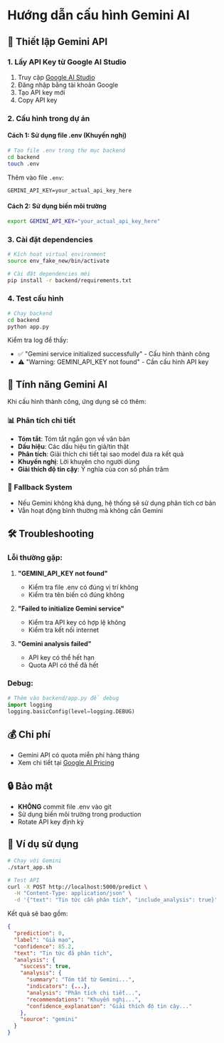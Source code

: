 # Hướng dẫn cấu hình Gemini AI

## 🚀 Thiết lập Gemini API

### 1. Lấy API Key từ Google AI Studio

1. Truy cập [Google AI Studio](https://makersuite.google.com/app/apikey)
2. Đăng nhập bằng tài khoản Google
3. Tạo API key mới
4. Copy API key

### 2. Cấu hình trong dự án

#### Cách 1: Sử dụng file .env (Khuyến nghị)

```bash
# Tạo file .env trong thư mục backend
cd backend
touch .env
```

Thêm vào file `.env`:
```env
GEMINI_API_KEY=your_actual_api_key_here
```

#### Cách 2: Sử dụng biến môi trường

```bash
export GEMINI_API_KEY="your_actual_api_key_here"
```

### 3. Cài đặt dependencies

```bash
# Kích hoạt virtual environment
source env_fake_new/bin/activate

# Cài đặt dependencies mới
pip install -r backend/requirements.txt
```

### 4. Test cấu hình

```bash
# Chạy backend
cd backend
python app.py
```

Kiểm tra log để thấy:
- ✅ "Gemini service initialized successfully" - Cấu hình thành công
- ⚠️ "Warning: GEMINI_API_KEY not found" - Cần cấu hình API key

## 🎯 Tính năng Gemini AI

Khi cấu hình thành công, ứng dụng sẽ có thêm:

### 📊 Phân tích chi tiết
- **Tóm tắt**: Tóm tắt ngắn gọn về văn bản
- **Dấu hiệu**: Các dấu hiệu tin giả/tin thật
- **Phân tích**: Giải thích chi tiết tại sao model đưa ra kết quả
- **Khuyến nghị**: Lời khuyên cho người dùng
- **Giải thích độ tin cậy**: Ý nghĩa của con số phần trăm

### 🔄 Fallback System
- Nếu Gemini không khả dụng, hệ thống sẽ sử dụng phân tích cơ bản
- Vẫn hoạt động bình thường mà không cần Gemini

## 🛠️ Troubleshooting

### Lỗi thường gặp:

1. **"GEMINI_API_KEY not found"**
   - Kiểm tra file .env có đúng vị trí không
   - Kiểm tra tên biến có đúng không

2. **"Failed to initialize Gemini service"**
   - Kiểm tra API key có hợp lệ không
   - Kiểm tra kết nối internet

3. **"Gemini analysis failed"**
   - API key có thể hết hạn
   - Quota API có thể đã hết

### Debug:

```python
# Thêm vào backend/app.py để debug
import logging
logging.basicConfig(level=logging.DEBUG)
```

## 💰 Chi phí

- Gemini API có quota miễn phí hàng tháng
- Xem chi tiết tại [Google AI Pricing](https://ai.google.dev/pricing)

## 🔒 Bảo mật

- **KHÔNG** commit file .env vào git
- Sử dụng biến môi trường trong production
- Rotate API key định kỳ

## 📝 Ví dụ sử dụng

```bash
# Chạy với Gemini
./start_app.sh

# Test API
curl -X POST http://localhost:5000/predict \
  -H "Content-Type: application/json" \
  -d '{"text": "Tin tức cần phân tích", "include_analysis": true}'
```

Kết quả sẽ bao gồm:
```json
{
  "prediction": 0,
  "label": "Giả mạo",
  "confidence": 85.2,
  "text": "Tin tức đã phân tích",
  "analysis": {
    "success": true,
    "analysis": {
      "summary": "Tóm tắt từ Gemini...",
      "indicators": {...},
      "analysis": "Phân tích chi tiết...",
      "recommendations": "Khuyến nghị...",
      "confidence_explanation": "Giải thích độ tin cậy..."
    },
    "source": "gemini"
  }
}
```
